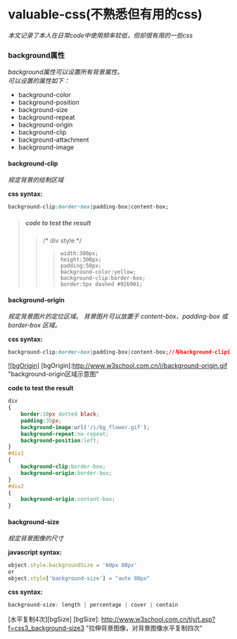 # valuable-css(不熟悉但有用的css)
*本文记录了本人在日常code中使用频率较低，但却很有用的一些css*<br>

### background属性
*background属性可以设置所有背景属性。*<br>
*可以设置的属性如下：*<br>
* background-color
* background-position
* background-size
* background-repeat
* background-origin
* background-clip
* background-attachment
* background-image

#### background-clip
*规定背景的绘制区域*<br>

**css syntax:**
```css
background-clip:border-box|padding-box|content-box;
```
> ##### code to test the result
>> /* div style */
>>
>>>		width:300px;
>>>		height:300px;
>>>		padding:50px;
>>>		background-color:yellow;
>>>		background-clip:border-box;
>>>		border:5px dashed #92b901;

#### background-origin
*规定背景图片的定位区域。*
*背景图片可以放置于 content-box、padding-box 或 border-box 区域。*<br>

**css syntax:**
```css
background-clip:border-box|padding-box|content-box;//与background-clip语法一致
```
[![bgOrigin]](http://www.w3school.com.cn/tiy/t.asp?f=css3_background-origin)
[bgOrigin]:http://www.w3school.com.cn/i/background-origin.gif "background-origin区域示意图"


**code to test the result**
```css
div
{
	border:10px dotted black;
	padding:35px;
	background-image:url('/i/bg_flower.gif');
	background-repeat:no-repeat;
	background-position:left;
}
#div1
{
	background-clip:border-box;
	background-origin:border-box;
}
#div2
{
	background-origin:content-box;
}
```

#### background-size
*规定背景图像的尺寸*<br>

**javascript syntax:**
```javascript
object.style.backgroundSize = '60px 80px'
or
object.style['background-size'] = "auto 80px"
```

**css syntax:**
```css
background-size: length | percentage | cover | contain
```
[水平复制4次][bgSize]
[bgSize]: http://www.w3school.com.cn/tiy/t.asp?f=css3_background-size3 "拉伸背景图像，对背景图像水平复制四次"